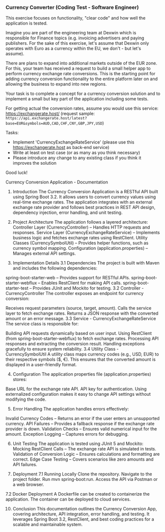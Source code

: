 <h3>Currency Converter (Coding Test - Software Engineer)</h3>

This exercise focuses on functionality, "clear code" and how well the application is tested.

Imagine you are part of the engineering team  at Dexwin which is responsible for Finance topics
(e.g. invoicing advertisers and paying publishers. For the sake of this exercise, let's assume that Dexwin only operates
with Euro as a currency within the EU, we don't - but let's assume).

There are plans to expand into additional markets outside of the EUR zone. For this, your team has received a request to
build a small helper app to perform currency exchange rate conversions. This is the starting point for adding currency
conversion functionality to the entire platform later on and allowing the business to expand into new regions.

Your task is to complete a concept for a currency conversion solution and to implement a small but key part of the
application including some tests.

For getting actual the conversion rates, assume you would use this service: https://exchangerate.host/
(request sample: `https://api.exchangerate.host/latest?base=EUR&symbols=AUD,CAD,CHF,CNY,GBP,JPY,USD`)

Tasks:
 * Implement 'CurrencyExchangeRateService' (please use this https://exchangerate.host as back-end service)
 * Write at least on test case (or as many as you think necessary)
 * Please introduce any change to any existing class if you think it improves the solution


Good luck!

Currency Conversion Application - Documentation
1. Introduction
The Currency Conversion Application is a RESTful API built using Spring Boot 3.2. It allows users to convert currency values using real-time exchange rates. The application integrates with an external exchange rate provider and follows best practices in REST API design, dependency injection, error handling, and unit testing.

2. Project Architecture
The application follows a layered architecture:
Controller Layer (CurrencyController) – Handles HTTP requests and responses.
Service Layer (CurrencyExchangeRateService) – Implements business logic and fetches exchange rates using RestClient.
Utility Classes (CurrencySymbolUtil) – Provides helper functions, such as currency symbol mapping.
Configuration (application.properties) – Manages external API settings.
3. Implementation Details
3.1 Dependencies
The project is built with Maven and includes the following dependencies:

spring-boot-starter-web – Provides support for RESTful APIs.
spring-boot-starter-webflux – Enables RestClient for making API calls.
spring-boot-starter-test – Provides JUnit and Mockito for testing.
3.2 Controller - CurrencyController
The controller exposes an endpoint for currency conversion:

Receives request parameters (source, target, amount).
Calls the service layer to fetch exchange rates.
Returns a JSON response with the converted amount or an error message.
3.3 Service - CurrencyExchangeRateService
The service class is responsible for:

Building API requests dynamically based on user input.
Using RestClient (from spring-boot-starter-webflux) to fetch exchange rates.
Processing API responses and extracting the conversion result.
Handling exceptions gracefully to ensure system reliability.
3.4 Utility Class - CurrencySymbolUtil
A utility class maps currency codes (e.g., USD, EUR) to their respective symbols ($, €). This ensures that the converted amount is displayed in a user-friendly format.

4. Configuration
The application properties file (application.properties) stores:

Base URL for the exchange rate API.
API key for authentication.
Using externalized configuration makes it easy to change API settings without modifying the code.

5. Error Handling
The application handles errors effectively:

Invalid Currency Codes – Returns an error if the user enters an unsupported currency.
API Failures – Provides a fallback response if the exchange rate provider is down.
Validation Checks – Ensures valid numerical input for the amount.
Exception Logging – Captures errors for debugging.

6. Unit Testing
The application is tested using JUnit 5 and Mockito:
Mocking RestClient Calls – The exchange rate API is simulated in tests.
Validation of Conversion Logic – Ensures calculations and formatting are correct.
Edge Case Testing – Covers scenarios like zero amounts and API failures.

8. Deployment
7.1 Running Locally
Clone the repository.
Navigate to the project folder.
Run mvn spring-boot:run.
Access the API via Postman or a web browser.

7.2 Docker Deployment
A Dockerfile can be created to containerize the application.
The container can be deployed to cloud services.

10. Conclusion
This documentation outlines the Currency Conversion App, covering architecture, API integration, error handling, and testing. It leverages Spring Boot 3.2, RestClient, and best coding practices for a scalable and maintainable system.
